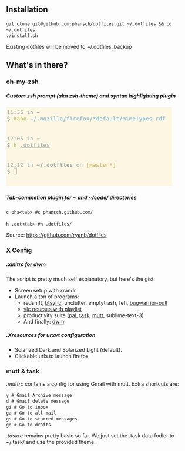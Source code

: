 ## Installation

    git clone git@github.com:phansch/dotfiles.git ~/.dotfiles && cd ~/.dotfiles
    ./install.sh

Existing dotfiles will be moved to ~/.dotfiles_backup

## What's in there?
### oh-my-zsh

##### Custom zsh prompt (aka zsh-theme) and syntax highlighting plugin

![zsh prompt](screenshots/screen-zsh1.png)

##### Tab-completion plugin for ~ and ~/code/ directories
    c pha<tab> #c phansch.github.com/

    h .dot<tab> #h .dotfiles/
Source: https://github.com/ryanb/dotfiles
### X Config

##### .xinitrc for dwm
The script is pretty much self explanatory, but here's the gist:

 * Screen setup with xrandr
 * Launch a ton of programs:
   * redshift, [btsync](http://labs.bittorrent.com/experiments/sync.html), unclutter, emptytrash, feh, [bugwarrior-pull](https://github.com/ralphbean/bugwarrior)
   * [vlc ncurses with playlist](http://www.videolan.org/doc/play-howto/en/ch04.html#id590986)
   * productivity suite ([pal](http://palcal.sourceforge.net/), [task](http://taskwarrior.org/projects/show/taskwarrior), [mutt](http://www.mutt.org/), sublime-text-3)
   * And finally: [dwm](http://dwm.suckless.org/)

##### .Xresources for urxvt configuration
 * Solarized Dark and Solarized Light (default).
 * Clickable urls to launch firefox


### mutt & task
*.muttrc* contains a config for using Gmail with mutt.
Extra shortcuts are:

    y # Gmail Archive message
    d # Gmail delete message
    gi # Go to inbox
    ga # Go to all mail
    gs # Go to starred messages
    gd # Go to drafts

*.taskrc* remains pretty basic so far. We just set the .task data fodler to ~/.task/ and use the provided theme.


